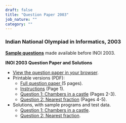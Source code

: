 ```yaml
---
draft: false
title: "Question Paper 2003"
job_nature: ""
category: ""
---
```


<div id="cont">
<h3 align="left">Indian National Olympiad in Informatics, 2003</h3>


<p> <strong><a href="https://www.iarcs.org.in/inoi/2003/inoi2003/qpaper/sample/">Sample questions</strong></a> made
     available before INOI 2003.</p>

<p style="font-weight: bold">INOI 2003 Question Paper and Solutions</p>

<ul>

<li> <a href="https://www.iarcs.org.in/inoi/2003/inoi2003/qpaper/html/inoi2003-qpaper.php">View the question paper in
your browser</a>.

<li> Printable versions (PDF):

  <ul>

  <li> <a href="/olympiad_results/inoi2003/inoi2003-qpaper.pdf">Full question paper </a> (5
  pages).

  <li> <a href="/olympiad_results/inoi2003/instructions.pdf">Instructions</a> (Page 1).

  <li> <a href="/olympiad_results/inoi2003/chamber.pdf">Question 1: Chambers in a castle</a> (Pages 2-3).

  <li> <a href="/olympiad_results/inoi2003/fraction.pdf">Question 2: Nearest fraction</a> (Pages 4-5).

  </ul>

<li> Solutions, with sample programs and test data.

  <ul>

  <li> <a href="https://www.iarcs.org.in/inoi/2003/inoi2003/qpaper/chamber.php">Question 1: Chambers in a castle</a>.

  <li> <a href="https://www.iarcs.org.in/inoi/2003/inoi2003/qpaper/fraction.php">Question 2: Nearest fraction</a>.

  </ul>
</ul>



